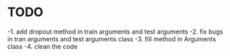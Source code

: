 # TODO
-1. add dropout method in train arguments and test arguments
-2. fix bugs in tran arguments and test arguments class
-3. fill method in Arguments class
-4. clean the code
